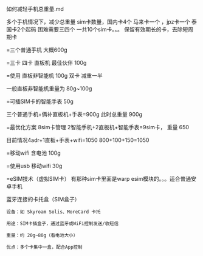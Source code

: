 如何减轻手机总重量.md

多个手机情况下，减少总重量
sim卡数量，国内卡4个
马来卡一个 ，jpz卡一个
泰国卡2个起码   困难需要三四个
一共10个sim卡。。。
保留有效期长的卡，去除短周期卡

=三个普通手机  大概600g

=三卡 四卡 直板机 最佳伙伴 100g

=使用 直板非智能机 100g 双卡 减重一半

一般直板非智能机重量为 80g~100g


=可插SIM卡的智能手表 50g

三个普通手机+俩补直板机+手表=900g
此时总重量 900g

=最优化方案  8sim卡管理
2智能手机+2直板机+智能手表=9sim卡，
重量 650 

目前情况4adr+1直板+手表+wifi=1050
800+100+150=1050


=移动wifi 含电池  100g

=使用usb 移动wifi  30g

=eSIM技术（虚拟SIM卡）
有那种sim卡里面是warp esim模块的。。。适合普通安卓手机


蓝牙连接的卡托盒（SIM盒子）

    设备：如 Skyroam Solis、MoreCard 卡托

    用途：SIM卡插盒子，通过蓝牙或WiFi控制发送/收短信

    重量：约 20g~80g（看电池大小）

    优点：多个卡集中一盒，配合App控制